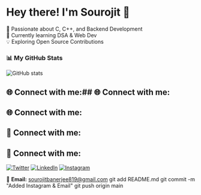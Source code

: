 # Hey there! I'm Sourojit 👋

🚀 Passionate about C, C++, and Backend Development  
🔧 Currently learning DSA & Web Dev  
💡 Exploring Open Source Contributions  

### 📊 My GitHub Stats  
![GitHub stats](https://github-readme-stats.vercel.app/api?username=Sourojitbanerjee&show_icons=true&theme=dark)
## 🌐 Connect with me:## 🌐 Connect with me:
## 🌐 Connect with me:
## 🚀 Connect with me:
## 🚀 Connect with me:
[![Twitter](https://img.shields.io/badge/Twitter-1DA1F2?style=for-the-badge&logo=twitter&logoColor=white)](https://twitter.com/yourhandle)
[![LinkedIn](https://img.shields.io/badge/LinkedIn-0077B5?style=for-the-badge&logo=linkedin&logoColor=white)](https://linkedin.com/in/yourhandle)
[![Instagram](https://img.shields.io/badge/Instagram-E4405F?style=for-the-badge&logo=instagram&logoColor=white)](https://instagram.com/sourojitbanerjee)

📩 **Email:** [sourojitbanerjee819@gmail.com](mailto:sourojitbanerjee819@gmail.com)
git add README.md
git commit -m "Added Instagram & Email"
git push origin main
